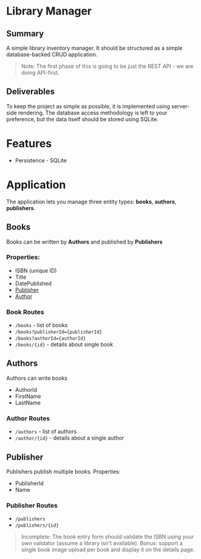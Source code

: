 # Library Manager

## Summary
A simple library inventory manager. It should be structured as a simple database-backed CRUD application.
> Note: The first phase of this is going to be just the REST API - we are doing API-first.

## Deliverables
To keep the project as simple as possible, it is implemented using server-side 
rendering. The database access methodology is left to your preference, but the 
data itself should be stored using SQLite.

# Features
- Persistence - SQLite

# Application 
The application lets you manage three entity types: **books**, **authors**, **publishers**.
 
## Books
Books can be written by **Authors** and published by **Publishers**

### Properties:
- ISBN (unique ID)
- Title
- DatePublished
- [Publisher](#publisher)
- [Author](#author) 

### Book Routes
- `/books` - list of books
- `/books?publisherId={publisherId}`
- `/books?authorId={authorId}`
- `/books/{id}` - details about single book

## Authors
Authors can write books
- AuthorId
- FirstName
- LastName

### Author Routes
- `/authors` - list of authors
- `/author/{id}` - details about a single author

## Publisher
Publishers publish multiple books.
Properties:
- PublisherId
- Name

### Publisher Routes
- `/publishers`
- `/publishers/{id}`

> Incomplete: 
The book entry form should validate the ISBN using your own validator (assume a library isn't available). 
Bonus: support a single book image upload per book and display it on the details page.